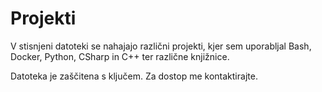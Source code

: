 # Projekti
V stisnjeni datoteki se nahajajo različni projekti, kjer sem uporabljal Bash, Docker, Python, CSharp in C++ ter različne knjižnice.

Datoteka je zaščitena s ključem. Za dostop me kontaktirajte.
